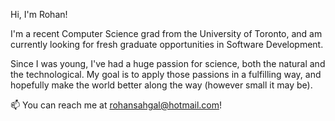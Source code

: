 Hi, I'm Rohan!

I'm a recent Computer Science grad from the University of Toronto, and am currently looking for fresh graduate opportunities in Software Development.

Since I was young, I've had a huge passion for science, both the natural and the technological. My goal is to apply those passions in a fulfilling way, and hopefully make the world better along the way (however small it may be).

📫 You can reach me at rohansahgal@hotmail.com!

<!---
rohan-sahgal/rohan-sahgal is a ✨ special ✨ repository because its `README.md` (this file) appears on your GitHub profile.
You can click the Preview link to take a look at your changes.
--->
